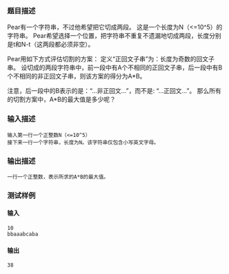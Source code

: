 ### 题目描述

Pear有一个字符串，不过他希望把它切成两段。
这是一个长度为N（<=10^5）的字符串。
Pear希望选择一个位置，把字符串不重复不遗漏地切成两段，长度分别是t和N-t（这两段都必须非空）。

Pear用如下方式评估切割的方案：
定义“正回文子串”为：长度为奇数的回文子串。
设切成的两段字符串中，前一段中有A个不相同的正回文子串，后一段中有B个不相同的非正回文子串，则该方案的得分为A*B。

注意，后一段中的B表示的是：“...非正回文...”，而不是: “...正回文...”。
那么所有的切割方案中，A*B的最大值是多少呢？
### 输入描述

```
输入第一行一个正整数N（<=10^5）
接下来一行一个字符串，长度为N。该字符串仅包含小写英文字母。
```
### 输出描述

```
一行一个正整数，表示所求的A*B的最大值。
```

### 测试样例
#### 输入
```
10
bbaaabcaba

```
#### 输出
```
38
```
